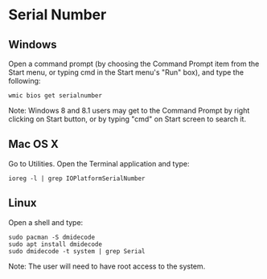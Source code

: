 Serial Number
=============

## Windows
Open a command prompt (by choosing the Command Prompt item from the Start menu, or typing cmd in the Start menu's "Run" box), and type the following:

    wmic bios get serialnumber

Note: Windows 8 and 8.1 users may get to the Command Prompt by right clicking on Start button, or by typing "cmd" on Start screen to search it.

## Mac OS X
Go to Utilities. Open the Terminal application and type:

    ioreg -l | grep IOPlatformSerialNumber

## Linux
Open a shell and type:

    sudo pacman -S dmidecode
    sudo apt install dmidecode
    sudo dmidecode -t system | grep Serial

Note: The user will need to have root access to the system.
